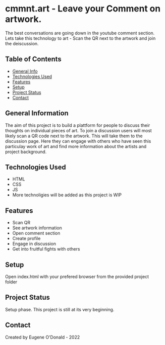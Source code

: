 # cmmnt.art - Leave your Comment on artwork.
The best conversations are going down in the youtube comment section. Lets take this technology to art - Scan the QR next to the artwork and join the deiscussion.


## Table of Contents
* [General Info](#general-information)
* [Technologies Used](#technologies-used)
* [Features](#features)
* [Setup](#setup)
* [Project Status](#project-status)
* [Contact](#contact)



## General Information
The aim of this project is to build a plattform for people to discuss their thoughts on individual pieces of art. To join a discussion users will most likely scan a QR code next to the artwork. This will take them to the discussion page. Here they can engage with others who have seen this particulay work of art and find more information about the artists and project background. 


## Technologies Used
- HTML
- CSS
- JS
- More technoligies will be added as this project is WIP 


## Features

- Scan QR
- See artwork information
- Open comment section
- Create profile
- Engage in discussion
- Get into fruitful fights with others



## Setup
Open index.html with your prefered browser from the provided project folder



## Project Status
Setup phase.
This project is still at its very beginning. 


## Contact
Created by Eugene O'Donald - 2022
